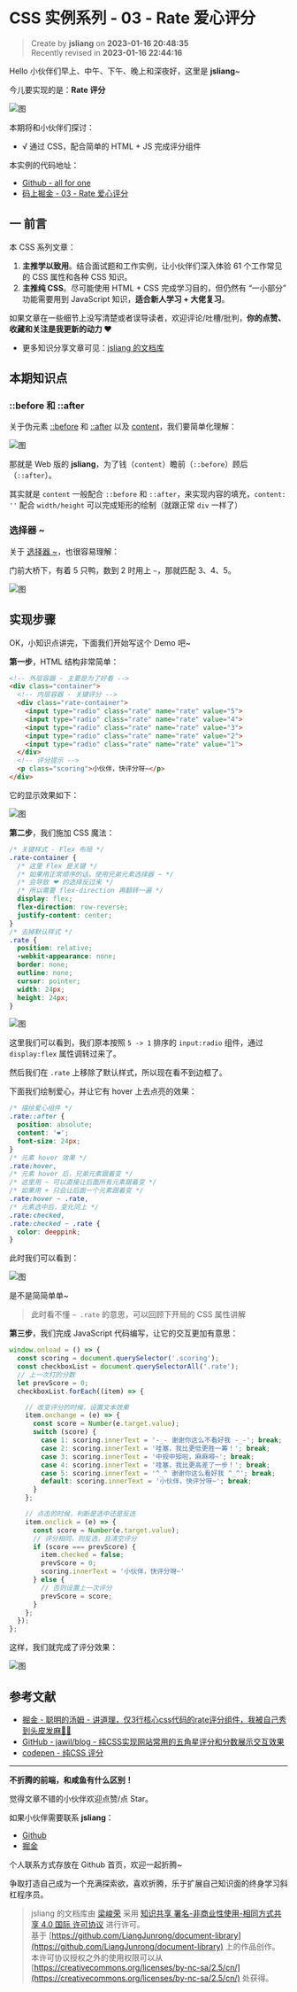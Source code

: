 CSS 实例系列 - 03 - Rate 爱心评分
===

> Create by **jsliang** on **2023-01-16 20:48:35**  
> Recently revised in **2023-01-16 22:44:16**

Hello 小伙伴们早上、中午、下午、晚上和深夜好，这里是 **jsliang**~

今儿要实现的是：**Rate 评分**

![图](./img/03-01.gif)

本期将和小伙伴们探讨：

* √ 通过 CSS，配合简单的 HTML + JS 完成评分组件

本实例的代码地址：

* [Github - all for one](https://github.com/LiangJunrong/all-for-one/tree/master/038-CSS%20系列)
* [码上掘金 - 03 - Rate 爱心评分](https://code.juejin.cn/pen/7189251131267088441)

## 一 前言

本 CSS 系列文章：

1. **主推学以致用**。结合面试题和工作实例，让小伙伴们深入体验 61 个工作常见的 CSS 属性和各种 CSS 知识。
2. **主推纯 CSS**。尽可能使用 HTML + CSS 完成学习目的，但仍然有 “一小部分” 功能需要用到 JavaScript 知识，**适合新人学习 + 大佬复习**。

如果文章在一些细节上没写清楚或者误导读者，欢迎评论/吐槽/批判，**你的点赞、收藏和关注是我更新的动力 ❤**

* 更多知识分享文章可见：[jsliang 的文档库](https://github.com/LiangJunrong/document-library)

## 本期知识点

### ::before 和 ::after

关于伪元素 [::before](https://developer.mozilla.org/zh-CN/docs/Web/CSS/::before) 和 [::after](https://developer.mozilla.org/zh-CN/docs/Web/CSS/::after) 以及 [content](https://developer.mozilla.org/zh-CN/docs/Web/CSS/content)，我们要简单化理解：

![图](./img/03-02.png)

那就是 Web 版的 **jsliang**，为了钱（`content`）瞻前（`::before`）顾后（`::after`）。

其实就是 `content` 一般配合 `::before` 和 `::after`，来实现内容的填充，`content: ''` 配合 `width/height` 可以完成矩形的绘制（就跟正常 `div` 一样了）

### 选择器 ~

关于 [选择器 ~](https://developer.mozilla.org/zh-CN/docs/Web/CSS/CSS_Selectors)，也很容易理解：

门前大桥下，有着 5 只鸭，数到 2 时用上 `~`，那就匹配 3、4、5。

![图](./img/03-03.png)

## 实现步骤

OK，小知识点讲完，下面我们开始写这个 Demo 吧~

**第一步**，HTML 结构非常简单：

```html
<!-- 外层容器 - 主要是为了好看 -->
<div class="container">
  <!-- 内层容器 - 关键评分 -->
  <div class="rate-container">
    <input type="radio" class="rate" name="rate" value="5">
    <input type="radio" class="rate" name="rate" value="4">
    <input type="radio" class="rate" name="rate" value="3">
    <input type="radio" class="rate" name="rate" value="2">
    <input type="radio" class="rate" name="rate" value="1">
  </div>
  <!-- 评分提示 -->
  <p class="scoring">小伙伴，快评分呀~</p>
</div>
```

它的显示效果如下：

![图](./img/03-04.png)

**第二步**，我们施加 CSS 魔法：

```css
/* 关键样式 - Flex 布局 */
.rate-container {
  /* 这里 Flex 是关键 */
  /* 如果用正常顺序的话，使用兄弟元素选择器 ~ */
  /* 会导致 ❤ 的选择反过来 */
  /* 所以需要 flex-direction 再翻转一遍 */
  display: flex;
  flex-direction: row-reverse;
  justify-content: center;
}
/* 去掉默认样式 */
.rate {
  position: relative;
  -webkit-appearance: none;
  border: none;
  outline: none;
  cursor: pointer;
  width: 24px;
  height: 24px;
}
```

![图](./img/03-05.png)

这里我们可以看到，我们原本按照 `5 -> 1` 排序的 `input:radio` 组件，通过 `display:flex` 属性调转过来了。

然后我们在 `.rate` 上移除了默认样式，所以现在看不到边框了。

下面我们绘制爱心，并让它有 hover 上去点亮的效果：

```css
/* 描绘爱心组件 */
.rate::after {
  position: absolute;
  content: '❤';
  font-size: 24px;
}
/* 元素 hover 效果 */
.rate:hover,
/* 元素 hover 后，兄弟元素跟着变 */
/* 这里用 ~ 可以直接让后面所有元素跟着变 */
/* 如果用 + 只会让后面一个元素跟着变 */
.rate:hover ~ .rate,
/* 元素选中后，变化同上 */
.rate:checked,
.rate:checked ~ .rate {
  color: deeppink;
}
```

此时我们可以看到：

![图](./img/03-06.gif)

是不是简简单单~

> 此时看不懂 `~ .rate` 的意思，可以回顾下开局的 CSS 属性讲解

**第三步**，我们完成 JavaScript 代码编写，让它的交互更加有意思：

```js
window.onload = () => {
  const scoring = document.querySelector('.scoring');
  const checkboxList = document.querySelectorAll('.rate');
  // 上一次打的分数
  let prevScore = 0;
  checkboxList.forEach((item) => {

    // 改变评分的时候，设置文本效果
    item.onchange = (e) => {
      const score = Number(e.target.value);
      switch (score) {
        case 1: scoring.innerText = '-_- 谢谢你这么不看好我 -_-'; break;
        case 2: scoring.innerText = '哇塞，我比更低更胜一筹！'; break;
        case 3: scoring.innerText = '中规中矩啦，麻麻嘚~'; break;
        case 4: scoring.innerText = '哇塞，我比更高差了一步！'; break;
        case 5: scoring.innerText = '^_^ 谢谢你这么看好我 ^_^'; break;
        default: scoring.innerText = '小伙伴，快评分呀~'; break;
      }
    };

    // 点击的时候，判断是选中还是反选
    item.onclick = (e) => {
      const score = Number(e.target.value);
      // 评分相同，则反选，且清空评分
      if (score === prevScore) {
        item.checked = false;
        prevScore = 0;
        scoring.innerText = '小伙伴，快评分呀~'
      } else {
        // 否则设置上一次评分
        prevScore = score;
      }
    };
  });
};
```

这样，我们就完成了评分效果：

![图](./img/03-01.gif)

## 参考文献

* [掘金 - 聪明的汤姆 - 讲道理，仅3行核心css代码的rate评分组件，我被自己秀到头皮发麻🙆‍♂️](https://juejin.cn/post/6844903919106129934)
* [GitHub - jawil/blog - 纯CSS实现网站常用的五角星评分和分数展示交互效果](https://github.com/jawil/blog/issues/8)
* [codepen - 纯CSS 评分](https://codepen.io/main2018/pen/oNgYgXv)

---

**不折腾的前端，和咸鱼有什么区别！**

觉得文章不错的小伙伴欢迎点赞/点 Star。

如果小伙伴需要联系 **jsliang**：

* [Github](https://github.com/LiangJunrong/document-library)
* [掘金](https://juejin.im/user/3403743728515246)

个人联系方式存放在 Github 首页，欢迎一起折腾~

争取打造自己成为一个充满探索欲，喜欢折腾，乐于扩展自己知识面的终身学习斜杠程序员。

> jsliang 的文档库由 [梁峻荣](https://github.com/LiangJunrong) 采用 [知识共享 署名-非商业性使用-相同方式共享 4.0 国际 许可协议](http://creativecommons.org/licenses/by-nc-sa/4.0/) 进行许可。<br/>基于 [https://github.com/LiangJunrong/document-library](https://github.com/LiangJunrong/document-library) 上的作品创作。<br/>本许可协议授权之外的使用权限可以从 [https://creativecommons.org/licenses/by-nc-sa/2.5/cn/](https://creativecommons.org/licenses/by-nc-sa/2.5/cn/) 处获得。
